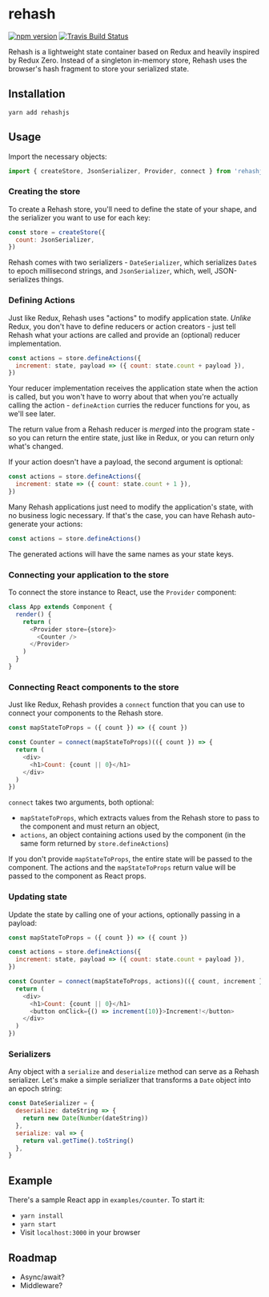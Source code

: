 # rehash

[![npm version](https://badge.fury.io/js/rehashjs.svg)](https://badge.fury.io/js/rehashjs)
[![Travis Build Status](https://travis-ci.org/jtompkins/rehash.svg?branch=master)](https://travis-ci.org/jtompkins/rehash)

Rehash is a lightweight state container based on Redux and heavily inspired by
Redux Zero. Instead of a singleton in-memory store, Rehash uses the browser's
hash fragment to store your serialized state.

## Installation

`yarn add rehashjs`

## Usage

Import the necessary objects:

```js
import { createStore, JsonSerializer, Provider, connect } from 'rehashjs'
```

### Creating the store

To create a Rehash store, you'll need to define the state of your shape, and the
serializer you want to use for each key:

```js
const store = createStore({
  count: JsonSerializer,
})
```

Rehash comes with two serializers - `DateSerializer`, which serializes `Date`s
to epoch millisecond strings, and `JsonSerializer`, which, well, JSON-serializes
things.

### Defining Actions

Just like Redux, Rehash uses "actions" to modify application state. _Unlike_
Redux, you don't have to define reducers or action creators - just tell Rehash
what your actions are called and provide an (optional) reducer implementation.

```js
const actions = store.defineActions({
  increment: state, payload => ({ count: state.count + payload }),
})
```

Your reducer implementation receives the application state when the action is
called, but you won't have to worry about that when you're actually calling the
action - `defineAction` curries the reducer functions for you, as we'll see
later.

The return value from a Rehash reducer is _merged_ into the program state - so
you can return the entire state, just like in Redux, or you can return only
what's changed.

If your action doesn't have a payload, the second argument is optional:

```js
const actions = store.defineActions({
  increment: state => ({ count: state.count + 1 }),
})
```

Many Rehash applications just need to modify the application's state, with no
business logic necessary. If that's the case, you can have Rehash auto-generate
your actions:

```js
const actions = store.defineActions()
```

The generated actions will have the same names as your state keys.

### Connecting your application to the store

To connect the store instance to React, use the `Provider` component:

```js
class App extends Component {
  render() {
    return (
      <Provider store={store}>
        <Counter />
      </Provider>
    )
  }
}
```

### Connecting React components to the store

Just like Redux, Rehash provides a `connect` function that you can use to
connect your components to the Rehash store.

```js
const mapStateToProps = ({ count }) => ({ count })

const Counter = connect(mapStateToProps)(({ count }) => {
  return (
    <div>
      <h1>Count: {count || 0}</h1>
    </div>
  )
})
```

`connect` takes two arguments, both optional:

* `mapStateToProps`, which extracts values from the Rehash store to pass to the
  component and must return an object,
* `actions`, an object containing actions used by the component (in the same
  form returned by `store.defineActions`)

If you don't provide `mapStateToProps`, the entire state will be passed to the
component. The actions and the `mapStateToProps` return value will be passed to
the component as React props.

### Updating state

Update the state by calling one of your actions, optionally passing in a
payload:

```js
const mapStateToProps = ({ count }) => ({ count })

const actions = store.defineActions({
  increment: state, payload => ({ count: state.count + payload }),
})

const Counter = connect(mapStateToProps, actions)(({ count, increment }) => {
  return (
    <div>
      <h1>Count: {count || 0}</h1>
      <button onClick={() => increment(10)}>Increment!</button>
    </div>
  )
})
```

### Serializers

Any object with a `serialize` and `deserialize` method can serve as a Rehash
serializer. Let's make a simple serializer that transforms a `Date` object into
an epoch string:

```js
const DateSerializer = {
  deserialize: dateString => {
    return new Date(Number(dateString))
  },
  serialize: val => {
    return val.getTime().toString()
  },
}
```

## Example

There's a sample React app in `examples/counter`. To start it:

* `yarn install`
* `yarn start`
* Visit `localhost:3000` in your browser

## Roadmap

* Async/await?
* Middleware?
